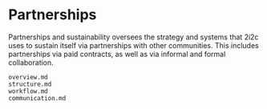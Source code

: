 # Partnerships

Partnerships and sustainability oversees the strategy and systems that 2i2c uses to sustain itself via partnerships with other communities.
This includes partnerships via paid contracts, as well as via informal and formal collaboration.

```{toctree}
overview.md
structure.md
workflow.md
communication.md
```
